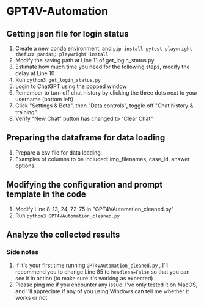# GPT4V-Automation

## Getting json file for login status

1. Create a new conda environment, and `pip install pytest-playwright thefuzz pandas; playwright install`
2. Modify the saving path at Line 11 of get_login_status.py
3. Estimate how much time you need for the following steps, modify the delay at Line 10
4. Run `python3 get_login_status.py`
5. Login to ChatGPT using the popped window
6. Remember to turn off chat history by clicking the three dots next to your username (bottom left)
7. Click "Settings & Beta", then "Data controls", toggle off "Chat history & training"
8. Verify "New Chat" button has changed to "Clear Chat"

## Preparing the dataframe for data loading
1. Prepare a csv file for data loading.
2. Examples of columns to be included: img_filenames, case_id, answer options.

## Modifying the configuration and prompt template in the code
1. Modify Line 8-13, 24, 72-75 in "GPT4VAutomation_cleaned.py"
2. Run `python3 GPT4VAutomation_cleaned.py`

## Analyze the collected results



### Side notes
1. If it's your first time running `GPT4VAutomation_cleaned.py` , I'll recommend you to change Line 85 to `headless=False` so that you can see it in action (to make sure it's working as expected)
2. Please ping me if you encounter any issue. I've only tested it on MacOS, and I'll appreciate if any of you using Windows can tell me whether it works or not
